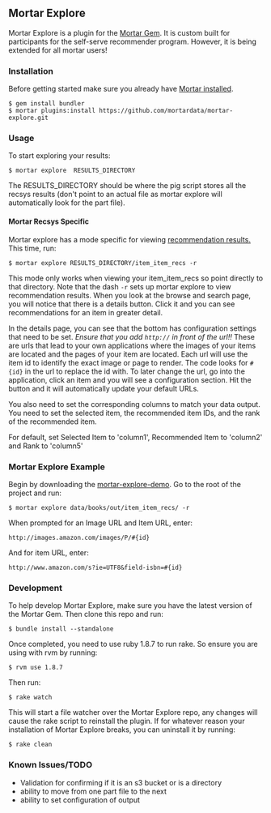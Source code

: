 ## Mortar Explore

Mortar Explore is a plugin for the [Mortar Gem](https://github.com/mortardata/mortar). It is custom built for participants for the self-serve recommender program.  However, it is being extended for all mortar users!


### Installation 

Before getting started make sure you already have [Mortar installed](http://help.mortardata.com/reference/mortar_project_reference/install_mortar_development_framework).

```
$ gem install bundler
$ mortar plugins:install https://github.com/mortardata/mortar-explore.git
```

### Usage 

To start exploring your results:

```
$ mortar explore  RESULTS_DIRECTORY
```

The RESULTS_DIRECTORY should be where the pig script stores all the recsys results (don't point to an actual file as mortar explore will automatically look for the part file).

#### Mortar Recsys Specific 

Mortar explore has a mode specific for viewing [recommendation results.](http://help.mortardata.com/recommendation_engine_tutorial/landing_page/recommendation_engine_tutorial_overview.html) This time, run:
```
$ mortar explore RESULTS_DIRECTORY/item_item_recs -r
```
This mode only works when viewing your item_item_recs so point directly to that directory.  Note that the dash `-r` sets up mortar explore to view recommendation results. When you look at the browse and search page, you will notice that there is a details button.  Click it and you can see recommendations for an item in greater detail.

In the details page, you can see that the bottom has configuration settings that need to be set.  *Ensure that you add `http://` in front of the url!!*   These are urls that lead to your own applications where the images of your items are located and the pages of your item are located.  Each url will use the item id to identify the exact image or page to render.  The code looks for `#{id}` in the url to replace the id with.  To later change the url, go into the application, click an item and you will see a configuration section.  Hit the button and it will automatically update your default URLs.

You also need to set the corresponding columns to match your data output.  You need to set the selected item, the recommended item IDs, and the rank of the recommended item.  

For default, set Selected Item to 'column1', Recommended Item to 'column2' and Rank to 'column5'

### Mortar Explore Example

Begin by downloading the [mortar-explore-demo](https://github.com/mortarcode/mortar-explore-demo).  Go to the root of the project and run:
```
$ mortar explore data/books/out/item_item_recs/ -r
```

When prompted for an Image URL and Item URL, enter:
```
http://images.amazon.com/images/P/#{id}
```
And for item URL, enter:
```
http://www.amazon.com/s?ie=UTF8&field-isbn=#{id}
```



### Development ###


To help develop Mortar Explore, make sure you have the latest version of the Mortar Gem. Then clone this repo and run:


```
$ bundle install --standalone

```
Once completed, you need to use ruby 1.8.7 to run rake.  So ensure you are using with rvm by running:


```
$ rvm use 1.8.7
```

Then run:

```
$ rake watch
```

This will start a file watcher over the Mortar Explore repo, any changes will cause the rake script to reinstall the plugin. If for whatever reason your installation of Mortar Explore breaks, you can uninstall it by running:

```
$ rake clean
```

### Known Issues/TODO ###

* Validation for confirming if it is an s3 bucket or is a directory
* ability to move from one part file to the next
* ability to set configuration of output
